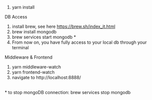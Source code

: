 1) yarn install<br>

DB Access<br>
1) install brew, see here https://brew.sh/index_it.html<br>
2) brew install mongodb<br>
3) brew services start mongodb * <br>
4) From now on, you have fully access to your local db through your terminal<br>

Middleware & Frontend<br>
1) yarn middleware-watch<br>
1) yarn frontend-watch
2) navigate to http://localhost:8888/

<br>
* to stop mongoDB connection: brew services stop mongodb

<!---
  some helps with mongo DB: https://zellwk.com/blog/crud-express-mongodb/
-->
